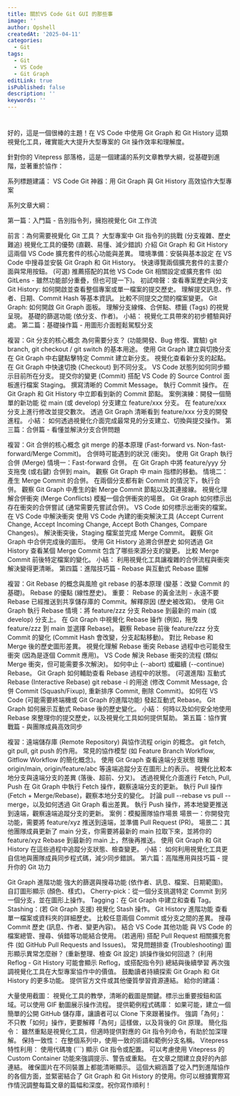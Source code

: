 ```yaml
---
title: 關於VS Code Git GUI 的那些事
image: ''
author: Opshell
createdAt: '2025-04-11'
categories:
  - Git
tags:
  - Git
  - VS Code
  - Git Graph
editLink: true
isPublished: false
description: ''
keywords: ''
---
```

#

好的，這是一個很棒的主題！在 VS Code 中使用 Git Graph 和 Git History 這類視覺化工具，確實能大大提升大型專案的 Git 操作效率和理解度。

針對你的 Vitepress 部落格，這是一個建議的系列文章教學大綱，從基礎到進階，並著重於協作：

系列標題建議： VS Code Git 神器：用 Git Graph 與 Git History 高效協作大型專案

系列文章大綱：

第一篇：入門篇 - 告別指令列，擁抱視覺化 Git 工作流

前言：為何需要視覺化 Git 工具？
大型專案中 Git 指令列的挑戰 (分支複雜、歷史難追)
視覺化工具的優勢 (直觀、易懂、減少錯誤)
介紹 Git Graph 和 Git History 這兩個 VS Code 擴充套件的核心功能與差異。
環境準備：安裝與基本設定
在 VS Code 中搜尋並安裝 Git Graph 和 Git History。
快速導覽兩個擴充套件的主要介面與常用按鈕。
(可選) 推薦搭配的其他 VS Code Git 相關設定或擴充套件 (如 GitLens - 雖然功能部分重疊，但也可提一下)。
初試啼聲：查看專案歷史與分支
Git History:
如何開啟並查看整個專案或單一檔案的提交歷史。
理解提交訊息、作者、日期、Commit Hash 等基本資訊。
比較不同提交之間的檔案變更。
Git Graph:
如何開啟 Git Graph 面板。
理解分支線條、合併點、標籤 (Tags) 的視覺呈現。
基礎的篩選功能 (依分支、作者)。
小結： 視覺化工具帶來的初步體驗與好處。
第二篇：基礎操作篇 - 用圖形介面輕鬆駕馭分支

複習：Git 分支的核心概念
為何需要分支？ (功能開發、Bug 修復、實驗)
git branch, git checkout / git switch 的基本用途。
使用 Git Graph 建立與切換分支
在 Git Graph 中右鍵點擊特定 Commit 建立新分支。
視覺化查看新分支的起點。
在 Git Graph 中快速切換 (Checkout) 到不同分支。
VS Code 狀態列如何同步顯示目前所在分支。
提交你的變更 (Commit)
搭配 VS Code 的 Source Control 面板進行檔案 Staging。
撰寫清晰的 Commit Message。
執行 Commit 操作。
在 Git Graph 和 Git History 中立即看到新的 Commit 節點。
案例演練：開發一個簡單的新功能
從 main (或 develop) 分支建立 feature/xxx 分支。
在 feature/xxx 分支上進行修改並提交數次。
透過 Git Graph 清晰看到 feature/xxx 分支的開發進程。
小結： 如何透過視覺化介面完成最常見的分支建立、切換與提交操作。
第三篇：合併篇 - 看懂並解決分支合併問題

複習：Git 合併的核心概念
git merge 的基本原理 (Fast-forward vs. Non-fast-forward/Merge Commit)。
合併時可能遇到的狀況 (衝突)。
使用 Git Graph 執行合併 (Merge)
情境一：Fast-forward 合併。
在 Git Graph 中將 feature/yyy 分支拖曳 (或右鍵) 合併到 main。
觀察 Git Graph 中 main 指標的移動。
情境二：產生 Merge Commit 的合併。
在兩個分支都有新 Commit 的情況下，執行合併。
觀察 Git Graph 中產生的新 Merge Commit 節點以及其連接線。
視覺化理解合併衝突 (Merge Conflicts)
模擬一個合併衝突的場景。
Git Graph 如何標示出存在衝突的合併嘗試 (通常需要先嘗試合併)。
VS Code 如何標示出衝突的檔案。
在 VS Code 中解決衝突
使用 VS Code 內建的衝突解決工具 (Accept Current Change, Accept Incoming Change, Accept Both Changes, Compare Changes)。
解決衝突後，Staging 檔案並完成 Merge Commit。
觀察 Git Graph 中合併完成後的圖形。
使用 Git History 追溯合併歷史
如何透過 Git History 查看某個 Merge Commit 包含了哪些來源分支的變更。
比較 Merge Commit 前後特定檔案的變化。
小結： 利用視覺化工具讓複雜的合併流程與衝突解決變得更清晰。
第四篇：進階技巧篇 - Rebase 與互動式 Rebase 圖解

複習：Git Rebase 的概念與風險
git rebase 的基本原理 (變基：改變 Commit 的基礎)。
Rebase 的優點 (線性歷史)。
重要： Rebase 的黃金法則 - 永遠不要 Rebase 已經推送到共享儲存庫的 Commit。解釋原因 (歷史被改寫)。
使用 Git Graph 執行 Rebase
情境：將 feature/zzz 分支 Rebase 到最新的 main (或 develop) 分支上。
在 Git Graph 中視覺化 Rebase 操作 (例如，拖曳 feature/zzz 到 main 並選擇 Rebase)。
觀察 Rebase 前後 feature/zzz 分支 Commit 的變化 (Commit Hash 會改變，分支起點移動)。
對比 Rebase 和 Merge 後的歷史圖形差異。
視覺化理解 Rebase 衝突
Rebase 過程中也可能發生衝突 (因為是逐個 Commit 應用)。
VS Code 解決 Rebase 衝突的流程 (類似 Merge 衝突，但可能需要多次解決)。
如何中止 (--abort) 或繼續 (--continue) Rebase。
Git Graph 如何輔助查看 Rebase 過程中的狀態。
(可選進階) 互動式 Rebase (Interactive Rebase)
git rebase -i 的用途 (修改 Commit Message, 合併 Commit (Squash/Fixup), 重新排序 Commit, 刪除 Commit)。
如何在 VS Code (可能需要終端機或 Git Graph 的進階功能) 發起互動式 Rebase。
Git Graph 如何展示互動式 Rebase 後的歷史變化。
小結： 何時以及如何安全地使用 Rebase 來整理你的提交歷史，以及視覺化工具如何提供幫助。
第五篇：協作實戰篇 - 與團隊成員高效同步

複習：遠端儲存庫 (Remote Repository) 與協作流程
origin 的概念。
git fetch, git pull, git push 的作用。
常見的協作模型 (如 Feature Branch Workflow, Gitflow Workflow 的簡化概念)。
使用 Git Graph 查看遠端分支狀態
理解 origin/main, origin/feature/abc 等遠端追蹤分支在圖形上的表示。
視覺化比較本地分支與遠端分支的差異 (落後、超前、分叉)。
透過視覺化介面進行 Fetch, Pull, Push
在 Git Graph 中執行 Fetch 操作，觀察遠端分支的更新。
執行 Pull 操作 (Fetch + Merge/Rebase)，觀察本地分支的變化。
討論 pull --rebase vs pull --merge，以及如何透過 Git Graph 看出差異。
執行 Push 操作，將本地變更推送到遠端，觀察遠端追蹤分支的更新。
案例：模擬團隊協作場景
場景一：你開發完功能，需要將 feature/xyz 推送到遠端，並準備 Pull Request (PR)。
場景二：其他團隊成員更新了 main 分支，你需要將最新的 main 拉取下來，並將你的 feature/xyz Rebase 到最新的 main 上，然後再推送。
使用 Git Graph 和 Git History 在這些過程中追蹤分支狀態、檢查變更。
小結： 如何利用視覺化工具更自信地與團隊成員同步程式碼，減少同步錯誤。
第六篇：高階應用與技巧篇 - 提升你的 Git 功力

Git Graph 進階功能
強大的篩選與搜尋功能 (依作者、訊息、檔案、日期範圍)。
自訂圖形顯示 (顏色、樣式)。
Cherry-pick：從一個分支挑選特定 Commit 到另一個分支，並在圖形上操作。
Tagging：在 Git Graph 中建立和查看 Tag。
Stashing：(若 Git Graph 支援) 視覺化 Stash 操作。
Git History 進階功能
查看單一檔案或資料夾的詳細歷史。
比較任意兩個 Commit 或分支之間的差異。
搜尋 Commit 歷史 (訊息、作者、變更內容)。
結合 VS Code 其他功能
與 VS Code 的檔案總管、搜尋、偵錯等功能結合使用。
(若適用) 搭配 Pull Request 相關擴充套件 (如 GitHub Pull Requests and Issues)。
常見問題排查 (Troubleshooting)
圖形顯示異常怎麼辦？ (重新整理、檢查 Git 設定)
誤操作後如何回退？ (利用 Reflog - Git History 可能會顯示 Reflog，或搭配指令列)
總結與後續學習
再次強調視覺化工具在大型專案協作中的價值。
鼓勵讀者持續探索 Git Graph 和 Git History 的更多功能。
提供官方文件或其他優質學習資源連結。
給你的建議：

大量使用截圖： 視覺化工具的教學，清晰的截圖是關鍵。標示出重要按鈕和區域。可以使用 GIF 動圖展示操作流程。
提供範例程式碼庫： 如果可能，建立一個簡單的公開 GitHub 儲存庫，讓讀者可以 Clone 下來跟著操作。
強調「為何」： 不只教「如何」操作，更要解釋「為何」這樣做，以及背後的 Git 原理。
簡化指令： 雖然重點是視覺化工具，但適時提供對應的 Git 指令列命令，有助於加深理解。
保持一致性： 在整個系列中，使用一致的術語和範例分支名稱。
Vitepress 特性利用：
使用代碼塊 (```) 顯示 Git 指令或配置。
可以考慮使用 Vitepress 的 Custom Container 功能來強調提示、警告或重點。
在文章之間建立良好的內部連結。
確保圖片在不同裝置上都能清晰顯示。
這個大綱涵蓋了從入門到進階協作的各個方面，並緊密結合了 Git Graph 和 Git History 的使用。你可以根據實際寫作情況調整每篇文章的篇幅和深度。祝你寫作順利！
